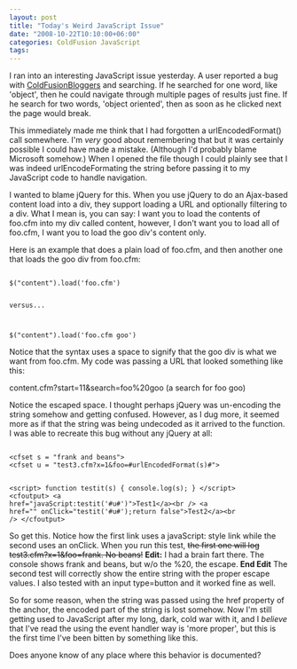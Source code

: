 ```yaml
---
layout: post
title: "Today's Weird JavaScript Issue"
date: "2008-10-22T10:10:00+06:00"
categories: ColdFusion JavaScript 
tags: 
---
```


I ran into an interesting JavaScript issue yesterday. A user reported a bug with <a href="http://www.coldfusionbloggers.org">ColdFusionBloggers</a> and searching. If he searched for one word, like 'object', then he could navigate through multiple pages of results just fine. If he search for two words, 'object oriented', then as soon as he clicked next the page would break.

This immediately made me think that I had forgotten a urlEncodedFormat() call somewhere. I'm <i>very</i> good about remembering that but it was certainly possible I could have made a mistake. (Although I'd probably blame Microsoft somehow.) When I opened the file though I could plainly see that I was indeed urlEncodeFormating the string before passing it to my JavaScript code to handle navigation.

I wanted to blame jQuery for this. When you use jQuery to do an Ajax-based content load into a div, they support loading a URL and optionally filtering to a div. What I mean is, you can say: I want you to load the contents of foo.cfm into my div called content, however, I don't want you to load all of foo.cfm, I want you to load the goo div's content only. 

Here is an example that does a plain load of foo.cfm, and then another one that loads the goo div from foo.cfm:

<code>
$("content").load('foo.cfm')

versus...

$("content").load('foo.cfm goo')
</code>

Notice that the syntax uses a space to signify that the goo div is what we want from foo.cfm. My code was passing a URL that looked something like this:

content.cfm?start=11&search=foo%20goo (a search for foo goo)

Notice the escaped space. I thought perhaps jQuery was un-encoding the string somehow and getting confused. However, as I dug more, it seemed more as if that the string was being undecoded as it arrived to the function. I was able to recreate this bug without any jQuery at all:

<code>
&lt;cfset s = "frank and beans"&gt;
&lt;cfset u = "test3.cfm?x=1&foo=#urlEncodedFormat(s)#"&gt;

&lt;script&gt;
function testit(s) { console.log(s); }
&lt;/script&gt;
&lt;cfoutput&gt;
&lt;a href="javaScript:testit('#u#')"&gt;Test1&lt;/a&gt;&lt;br /&gt;
&lt;a href="" onClick="testit('#u#');return false"&gt;Test2&lt;/a&gt;&lt;br /&gt;
&lt;/cfoutput&gt;
</code>

So get this. Notice how the first link uses a javaScript: style link while the second uses an onClick. When you run this test, <strike>the first one will log test3.cfm?x=1&foo=frank. No beans!</strike> <b>Edit:</b> I had a brain fart there. The console shows frank and beans, but w/o the %20, the escape. <b>End Edit</b> The second test will correctly show the entire string with the proper escape values. I also tested with an input type=button and it worked fine as well.

So for some reason, when the string was passed using the href property of the anchor, the encoded part of the string is lost somehow. Now I'm still getting used to JavaScript after my long, dark, cold war with it, and I <i>believe</i> that I've read the using the event handler way is 'more proper', but this is the first time I've been bitten by something like this.

Does anyone know of any place where this behavior is documented?